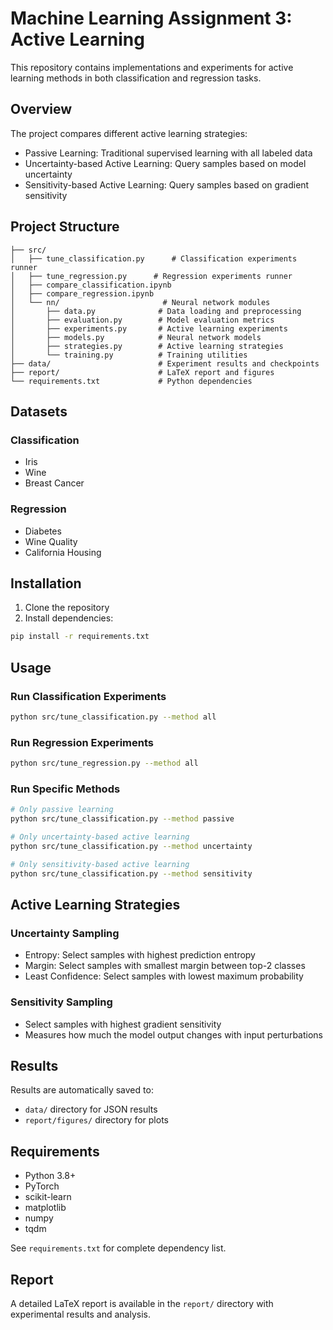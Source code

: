 # Machine Learning Assignment 3: Active Learning

This repository contains implementations and experiments for active learning methods in both classification and regression tasks.

## Overview

The project compares different active learning strategies:
- Passive Learning: Traditional supervised learning with all labeled data
- Uncertainty-based Active Learning: Query samples based on model uncertainty
- Sensitivity-based Active Learning: Query samples based on gradient sensitivity

## Project Structure

```
├── src/
│   ├── tune_classification.py      # Classification experiments runner
│   ├── tune_regression.py      # Regression experiments runner
│   ├── compare_classification.ipynb
│   ├── compare_regression.ipynb
│   └── nn/                       # Neural network modules
│       ├── data.py              # Data loading and preprocessing
│       ├── evaluation.py        # Model evaluation metrics
│       ├── experiments.py       # Active learning experiments
│       ├── models.py            # Neural network models
│       ├── strategies.py        # Active learning strategies
│       └── training.py          # Training utilities
├── data/                        # Experiment results and checkpoints
├── report/                      # LaTeX report and figures
└── requirements.txt             # Python dependencies
```

## Datasets

### Classification
- Iris
- Wine
- Breast Cancer

### Regression
- Diabetes
- Wine Quality
- California Housing

## Installation

1. Clone the repository
2. Install dependencies:
```bash
pip install -r requirements.txt
```

## Usage

### Run Classification Experiments
```bash
python src/tune_classification.py --method all
```

### Run Regression Experiments
```bash
python src/tune_regression.py --method all
```

### Run Specific Methods
```bash
# Only passive learning
python src/tune_classification.py --method passive

# Only uncertainty-based active learning
python src/tune_classification.py --method uncertainty

# Only sensitivity-based active learning
python src/tune_classification.py --method sensitivity
```

## Active Learning Strategies

### Uncertainty Sampling
- Entropy: Select samples with highest prediction entropy
- Margin: Select samples with smallest margin between top-2 classes
- Least Confidence: Select samples with lowest maximum probability

### Sensitivity Sampling
- Select samples with highest gradient sensitivity
- Measures how much the model output changes with input perturbations

## Results

Results are automatically saved to:
- `data/` directory for JSON results
- `report/figures/` directory for plots

## Requirements

- Python 3.8+
- PyTorch
- scikit-learn
- matplotlib
- numpy
- tqdm

See `requirements.txt` for complete dependency list.

## Report

A detailed LaTeX report is available in the `report/` directory with experimental results and analysis.
